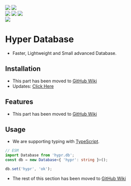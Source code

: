 <div>
  <p>
    <a href='https://github.com/erqeweew/hyprdb/actions/workflows/npm-publish.yml'><img src='https://github.com/erqeweew/hyprdb/actions/workflows/npm-publish.yml/badge.svg'/></a>
    <a href='https://github.com/erqeweew/hyprdb/actions/workflows/github-code-scanning/codeql'><img src='https://github.com/erqeweew/hyprdb/actions/workflows/github-code-scanning/codeql/badge.svg'/></a>
    <br/>
    <a href='https://npmjs.com/hypr.db'><img src='https://img.shields.io/npm/v/hypr.db'/></a>
    <a href='https://npmjs.com/hypr.db'><img src='https://img.shields.io/npm/l/hypr.db'/></a>
    <a href='https://socket.dev/npm/package/hypr.db/issues'><img src='https://socket.dev/api/badge/npm/package/hypr.db'/></a>
    <br/>
    <a href='https://npmjs.com/hypr.db'><img src='https://img.shields.io/github/issues/erqeweew/hyprdb'/></a>
  </p>
</div>

# Hyper Database

- Faster, Lightweight and Small advanced Database.

## Installation

- This part has been moved to [GitHub Wiki](https://github.com/erqeweew/hyprdb/wiki)
- Updates: [Click Here](https://github.com/erqeweew/hyprdb/wiki/Updates)

## Features

- This part has been moved to [GitHub Wiki](https://github.com/erqeweew/hyprdb/wiki)

## Usage

- We are supporting typing with [TypeScript](https://typescriptlang.org).

```ts
// ESM
import Database from 'hypr.db';
const db = new Database<{ 'hypr': string }>();

db.set('hypr', 'ok');
```

- The rest of this section has been moved to [GitHub Wiki](https://github.com/erqeweew/hyprdb/wiki)